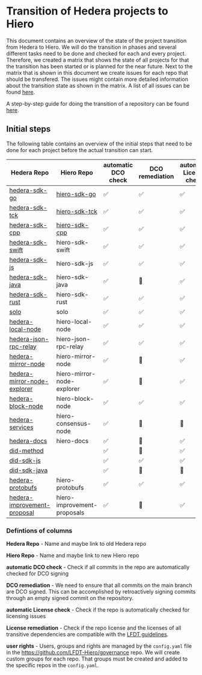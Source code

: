 # Transition of Hedera projects to Hiero

This document contains an overview of the state of the project transition from Hedera to Hiero.
We will do the transition in phases and several different tasks need to be done and checked for each and every project.
Therefore, we created a matrix that shows the state of all projects for that the transition has been started or is planned for the near future.
Next to the matrix that is shown in this document we create issues for each repo that should be transfered.
The issues might contain more detailed information about the transition state as shown in the matrix.
A list of all issues can be found [here](https://github.com/LFDT-Hiero/tsc/issues/5).

A step-by-step guide for doing the transition of a repository can be found [here](https://github.com/hiero-ledger/hiero/blob/main/hashgraph-transfer.md).

## Initial steps

The following table contains an overview of the initial steps that need to be done for each project before the actual transition can start.

| Hedera Repo                        | Hiero Repo                        | automatic DCO check | DCO remediation           | automatic License check    | License remediation        | user rights        |
| ---------------------------------- | --------------------------------- | ------------------- | ------------------------- | -------------------------- | -------------------------- | ------------------ |
| [hedera-sdk-go](https://github.com/hashgraph/hedera-sdk-go)               | [hiero-sdk-go](https://github.com/hiero-ledger/hiero-sdk-go)               | :white_check_mark:  | :white_check_mark:        | :white_check_mark:         | :white_check_mark:         | :white_check_mark: |
| [hedera-sdk-tck](https://github.com/hashgraph/hedera-sdk-tck)              | [hiero-sdk-tck](https://github.com/hiero-ledger/hiero-sdk-tck)              | :white_check_mark:  | :white_check_mark:        | :white_check_mark:         | :white_check_mark:         | :white_check_mark: |
| [hedera-sdk-cpp](https://github.com/hashgraph/hedera-sdk-cpp)              | [hiero-sdk-cpp](https://github.com/hiero-ledger/hiero-sdk-cpp)              | :white_check_mark:  | :white_check_mark:        | :white_check_mark:         | :white_check_mark:         | :white_check_mark: | 
| [hedera-sdk-swift](https://github.com/hashgraph/hedera-sdk-swift)            | hiero-sdk-swift                   | :white_check_mark:  | :white_check_mark:        | :white_check_mark:         | :red_circle:               | :white_check_mark: |
| [hedera-sdk-js](https://github.com/hashgraph/hedera-sdk-js)               | hiero-sdk-js                      | :white_check_mark:  | :white_check_mark:        | :white_check_mark:         | :white_check_mark:         | :white_check_mark: |
| [hedera-sdk-java](https://github.com/hashgraph/hedera-sdk-java)             | hiero-sdk-java                    | :white_check_mark:  | :red_circle:              | :white_check_mark:         | :white_check_mark:         | :white_check_mark: |
| [hedera-sdk-rust](https://github.com/hashgraph/hedera-sdk-rust)             | hiero-sdk-rust                    | :white_check_mark:  | :white_check_mark:        | :white_check_mark:         | :construction:             | :white_check_mark: |
| [solo](https://github.com/hashgraph/solo)                        | solo                              | :white_check_mark:  | :white_check_mark:        | :white_check_mark:         | :white_check_mark:         | :construction:     |
| [hedera-local-node](https://github.com/hashgraph/hedera-local-node)           | hiero-local-node                  | :white_check_mark:  | :white_check_mark:        | :white_check_mark:         | :white_check_mark:         | :white_check_mark: |
| [hedera-json-rpc-relay](https://github.com/hashgraph/hedera-json-rpc-relay)       | hiero-json-rpc-relay              | :white_check_mark:  | :white_check_mark:        | :white_check_mark:         | :red_circle:               | :construction:     |
| [hedera-mirror-node](https://github.com/hashgraph/hedera-mirror-node)          | hiero-mirror-node                 | :white_check_mark:  | :red_circle:              | :white_check_mark:         | :red_circle:               | :white_check_mark: |
| [hedera-mirror-node-explorer](https://github.com/hashgraph/hedera-mirror-node-explorer) | hiero-mirror-node-explorer        | :white_check_mark:  | :red_circle:              | :white_check_mark:         | :red_circle:               | :construction:     |
| [hedera-block-node](https://github.com/hashgraph/hedera-block-node)           | hiero-block-node                  | :white_check_mark:  | :white_check_mark:        | :white_check_mark:         | :construction:             | :white_check_mark: |
| [hedera-services](https://github.com/hashgraph/hedera-services)             | hiero-consensus-node              | :white_check_mark:  | :red_circle:              | :construction:             | :construction:             | :construction:     |
| [hedera-docs](https://github.com/hashgraph/hedera-docs)                 | hiero-docs                        | :white_check_mark:  | :red_circle:              | :white_check_mark:         | :white_check_mark:         | :construction:     |
| [did-method](https://github.com/hashgraph/did-method)                  |                                   | :white_check_mark:  | :red_circle:              | :white_check_mark:         | :white_check_mark:         | :construction:     |
| [did-sdk-js](https://github.com/hashgraph/did-sdk-js)                  |                                   | :white_check_mark:  | :white_check_mark:        | :white_check_mark:         | :white_check_mark:         | :construction:     |
| [did-sdk-java](https://github.com/hashgraph/did-sdk-java)                |                                   | :white_check_mark:  | :red_circle:              | :construction:             | :construction:             | :construction:     |
| [hedera-protobufs](https://github.com/hashgraph/hedera-protobufs)            | hiero-protobufs                   | :white_check_mark:  | :white_check_mark:        | :white_check_mark:         | :white_check_mark:         | :construction:     | 
| [hedera-improvement-proposal](https://github.com/hashgraph/hedera-improvement-proposal) | hiero-improvement-proposals       | :white_check_mark:  | :red_circle:              | :white_check_mark:         | :red_circle:               | :construction:     |

### Defintions of columns

**Hedera Repo** - Name and maybe link to old Hedera repo

**Hiero Repo** - Name and maybe link to new Hiero repo

**automatic DCO check** - Check if all commits in the repo are automatically checked for DCO signing

**DCO remediation** - We need to ensure that all commits on the main branch are DCO signed. This can be accomplished by retroactively signing commits through an empty signed commit on the repository.

**automatic License check** - Check if the repo is automatically checked for licensing issues

**License remediation** - Check if the repo license and the licenses of all transitive dependencies are compatible with the [LFDT guidelines](https://lf-decentralized-trust.github.io/governance/governing-documents/allowed-third-party-licenses.html).

**user rights** - Users, groups and rights are managed by the `config.yaml` file in the https://github.com/LFDT-Hiero/governance repo. We will create custom groups for each repo. That groups must be created and added to the specific repos in the `config.yaml`.
